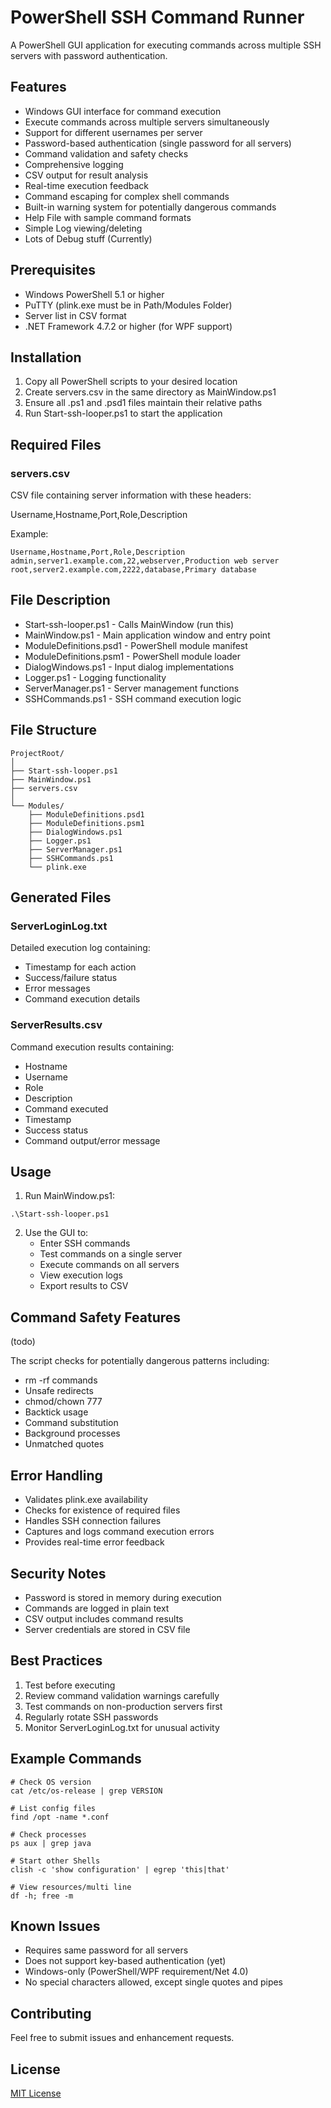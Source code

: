 # PowerShell SSH Command Runner
A PowerShell GUI application for executing commands across multiple SSH servers with password authentication.

## Features
- Windows GUI interface for command execution
- Execute commands across multiple servers simultaneously
- Support for different usernames per server
- Password-based authentication (single password for all servers)
- Command validation and safety checks
- Comprehensive logging
- CSV output for result analysis
- Real-time execution feedback
- Command escaping for complex shell commands
- Built-in warning system for potentially dangerous commands
- Help File with sample command formats
- Simple Log viewing/deleting
- Lots of Debug stuff (Currently)

## Prerequisites
- Windows PowerShell 5.1 or higher
- PuTTY (plink.exe must be in Path/Modules Folder)
- Server list in CSV format
- .NET Framework 4.7.2 or higher (for WPF support)

## Installation
1. Copy all PowerShell scripts to your desired location
2. Create servers.csv in the same directory as MainWindow.ps1
3. Ensure all .ps1 and .psd1 files maintain their relative paths
4. Run Start-ssh-looper.ps1 to start the application

## Required Files
### servers.csv
CSV file containing server information with these headers:

Username,Hostname,Port,Role,Description

Example:
```
Username,Hostname,Port,Role,Description
admin,server1.example.com,22,webserver,Production web server
root,server2.example.com,2222,database,Primary database
```

## File Description
- Start-ssh-looper.ps1 - Calls MainWindow (run this)
- MainWindow.ps1 - Main application window and entry point
- ModuleDefinitions.psd1 - PowerShell module manifest
- ModuleDefinitions.psm1 - PowerShell module loader
- DialogWindows.ps1 - Input dialog implementations
- Logger.ps1 - Logging functionality
- ServerManager.ps1 - Server management functions
- SSHCommands.ps1 - SSH command execution logic

## File Structure

```
ProjectRoot/
│
├── Start-ssh-looper.ps1
├── MainWindow.ps1
├── servers.csv
│
└── Modules/
    ├── ModuleDefinitions.psd1
    ├── ModuleDefinitions.psm1
    ├── DialogWindows.ps1
    ├── Logger.ps1
    ├── ServerManager.ps1
    ├── SSHCommands.ps1
    └── plink.exe
```

## Generated Files
### ServerLoginLog.txt
Detailed execution log containing:
- Timestamp for each action
- Success/failure status
- Error messages
- Command execution details

### ServerResults.csv
Command execution results containing:
- Hostname
- Username
- Role
- Description
- Command executed
- Timestamp
- Success status
- Command output/error message

## Usage
1. Run MainWindow.ps1:
```
.\Start-ssh-looper.ps1
```

2. Use the GUI to:
   - Enter SSH commands
   - Test commands on a single server
   - Execute commands on all servers
   - View execution logs
   - Export results to CSV

## Command Safety Features
(todo)

The script checks for potentially dangerous patterns including:
- rm -rf commands
- Unsafe redirects
- chmod/chown 777
- Backtick usage
- Command substitution
- Background processes
- Unmatched quotes

## Error Handling
- Validates plink.exe availability
- Checks for existence of required files
- Handles SSH connection failures
- Captures and logs command execution errors
- Provides real-time error feedback

## Security Notes
- Password is stored in memory during execution
- Commands are logged in plain text
- CSV output includes command results
- Server credentials are stored in CSV file

## Best Practices
1. Test before executing
2. Review command validation warnings carefully
3. Test commands on non-production servers first
4. Regularly rotate SSH passwords
5. Monitor ServerLoginLog.txt for unusual activity

## Example Commands
```
# Check OS version
cat /etc/os-release | grep VERSION

# List config files
find /opt -name *.conf

# Check processes
ps aux | grep java

# Start other Shells
clish -c 'show configuration' | egrep 'this|that'

# View resources/multi line
df -h; free -m
```

## Known Issues
- Requires same password for all servers
- Does not support key-based authentication (yet)
- Windows-only (PowerShell/WPF requirement/Net 4.0)
- No special characters allowed, except single quotes and pipes

## Contributing
Feel free to submit issues and enhancement requests.

## License
[MIT License](LICENSE)
